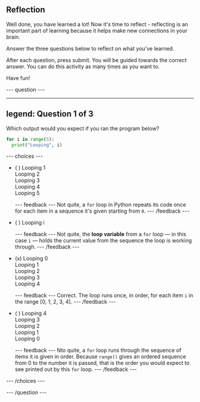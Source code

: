 ## Reflection

Well done, you have learned a lot! Now it's time to reflect - reflecting is an important part of learning because it helps make new connections in your brain.

Answer the three questions below to reflect on what you've learned.

After each question, press submit. You will be guided towards the correct answer. You can do this activity as many times as you want to.

Have fun!

--- question ---

---
legend: Question 1 of 3
---

Which output would you expect if you ran the program below?

```python
for i in range(5):
  print("Looping", i)
```
--- choices ---

- ( ) Looping 1 <br> Looping 2 <br> Looping 3 <br> Looping 4 <br> Looping 5

  --- feedback ---
Not quite, a `for` loop in Python repeats its code once for each item in a sequence it's given starting from `0`.
  --- /feedback ---

- ( ) Looping i

  --- feedback ---
Not quite, the **loop variable** from a `for` loop — in this case `i` — holds the current value from the sequence the loop is working through. 
  --- /feedback ---

- (x) Looping 0 <br> Looping 1 <br> Looping 2 <br> Looping 3 <br> Looping 4

  --- feedback ---
Correct. The loop runs once, in order, for each item `i` in the range [0, 1, 2, 3, 4].
  --- /feedback ---

- ( ) Looping 4 <br> Looping 3 <br> Looping 2 <br> Looping 1 <br> Looping 0

  --- feedback ---
Nto quite, a `for` loop runs through the sequence of items it is given in order. Because `range()` gives an ordered sequence from 0 to the number it is passed, that is the order you would expect to see printed out by this `for` loop.
  --- /feedback ---

--- /choices ---

--- /question ---
